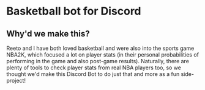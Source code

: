 # Basketball bot for Discord

## Why'd we make this?

Reeto and I have both loved basketball and were also into the sports game NBA2K, which focused a lot on player stats (in their personal probabilities of performing in the game and also post-game results). Naturally, there are plenty of tools to check player stats from real NBA players too, so we thought we'd make this Discord Bot to do just that and more as a fun side-project!
